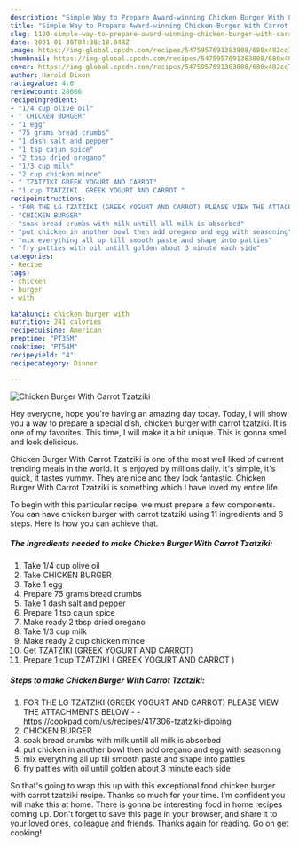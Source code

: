 ```yaml
---
description: "Simple Way to Prepare Award-winning Chicken Burger With Carrot Tzatziki"
title: "Simple Way to Prepare Award-winning Chicken Burger With Carrot Tzatziki"
slug: 1120-simple-way-to-prepare-award-winning-chicken-burger-with-carrot-tzatziki
date: 2021-01-30T04:38:18.048Z
image: https://img-global.cpcdn.com/recipes/5475957691383808/680x482cq70/chicken-burger-with-carrot-tzatziki-recipe-main-photo.jpg
thumbnail: https://img-global.cpcdn.com/recipes/5475957691383808/680x482cq70/chicken-burger-with-carrot-tzatziki-recipe-main-photo.jpg
cover: https://img-global.cpcdn.com/recipes/5475957691383808/680x482cq70/chicken-burger-with-carrot-tzatziki-recipe-main-photo.jpg
author: Harold Dixon
ratingvalue: 4.6
reviewcount: 28666
recipeingredient:
- "1/4 cup olive oil"
- " CHICKEN BURGER"
- "1 egg"
- "75 grams bread crumbs"
- "1 dash salt and pepper"
- "1 tsp cajun spice"
- "2 tbsp dried oregano"
- "1/3 cup milk"
- "2 cup chicken mince"
- " TZATZIKI GREEK YOGURT AND CARROT"
- "1 cup TZATZIKI  GREEK YOGURT AND CARROT "
recipeinstructions:
- "FOR THE LG TZATZIKI (GREEK YOGURT AND CARROT) PLEASE VIEW THE ATTACHMENTS BELOW  https://cookpad.com/us/recipes/417306-tzatziki-dipping"
- "CHICKEN BURGER"
- "soak bread crumbs with milk untill all milk is absorbed"
- "put chicken in another bowl then add oregano and egg with seasoning"
- "mix everything all up till smooth paste and shape into patties"
- "fry patties with oil untill golden about 3 minute each side"
categories:
- Recipe
tags:
- chicken
- burger
- with

katakunci: chicken burger with 
nutrition: 241 calories
recipecuisine: American
preptime: "PT35M"
cooktime: "PT54M"
recipeyield: "4"
recipecategory: Dinner

---
```



![Chicken Burger With Carrot Tzatziki](https://img-global.cpcdn.com/recipes/5475957691383808/680x482cq70/chicken-burger-with-carrot-tzatziki-recipe-main-photo.jpg)

Hey everyone, hope you're having an amazing day today. Today, I will show you a way to prepare a special dish, chicken burger with carrot tzatziki. It is one of my favorites. This time, I will make it a bit unique. This is gonna smell and look delicious.

Chicken Burger With Carrot Tzatziki is one of the most well liked of current trending meals in the world. It is enjoyed by millions daily. It's simple, it's quick, it tastes yummy. They are nice and they look fantastic. Chicken Burger With Carrot Tzatziki is something which I have loved my entire life.




To begin with this particular recipe, we must prepare a few components. You can have chicken burger with carrot tzatziki using 11 ingredients and 6 steps. Here is how you can achieve that.

<!--inarticleads1-->

##### The ingredients needed to make Chicken Burger With Carrot Tzatziki:

1. Take 1/4 cup olive oil
1. Take  CHICKEN BURGER
1. Take 1 egg
1. Prepare 75 grams bread crumbs
1. Take 1 dash salt and pepper
1. Prepare 1 tsp cajun spice
1. Make ready 2 tbsp dried oregano
1. Take 1/3 cup milk
1. Make ready 2 cup chicken mince
1. Get  TZATZIKI (GREEK YOGURT AND CARROT)
1. Prepare 1 cup TZATZIKI ( GREEK YOGURT AND CARROT )




<!--inarticleads2-->

##### Steps to make Chicken Burger With Carrot Tzatziki:

1. FOR THE LG TZATZIKI (GREEK YOGURT AND CARROT) PLEASE VIEW THE ATTACHMENTS BELOW -  - https://cookpad.com/us/recipes/417306-tzatziki-dipping
1. CHICKEN BURGER
1. soak bread crumbs with milk untill all milk is absorbed
1. put chicken in another bowl then add oregano and egg with seasoning
1. mix everything all up till smooth paste and shape into patties
1. fry patties with oil untill golden about 3 minute each side




So that's going to wrap this up with this exceptional food chicken burger with carrot tzatziki recipe. Thanks so much for your time. I'm confident you will make this at home. There is gonna be interesting food in home recipes coming up. Don't forget to save this page in your browser, and share it to your loved ones, colleague and friends. Thanks again for reading. Go on get cooking!
